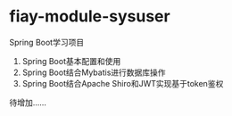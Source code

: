 # fiay-module-sysuser
Spring Boot学习项目

1. Spring Boot基本配置和使用
2. Spring Boot结合Mybatis进行数据库操作
3. Spring Boot结合Apache Shiro和JWT实现基于token鉴权

待增加……
